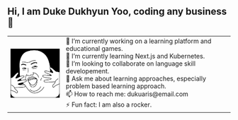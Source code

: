 ## Hi, I am Duke Dukhyun Yoo, coding any business 👋

<table>
  <td><img src="avatar_todaysmeme_clean.png" alt="avatar" width="200px"/></td>
  <td font-size="10px">
    🔭 I’m currently working on a learning platform and educational games.<br/>
    🌱 I’m currently learning Next.js and Kubernetes.<br/>
    👯 I’m looking to collaborate on language skill developement.<br/>
    💬 Ask me about learning approaches, especially problem based learning approach.<br/>
    📫 How to reach me: dukuaris@email.com<br/>
    ⚡ Fun fact: I am also a rocker.
  </td>
</table>
<!-- <div display="flex" align-items="center">
  <div>
    <img src="avatar_todaysmeme_clean.png" alt="avatar" height="100px"/>
  </div>
  <div>
    <p>- 🔭 I’m currently working on a learning platform and educational games.</P>
    <p>- 🌱 I’m currently learning Next.js and Kubernetes.</P>
    <p>- 👯 I’m looking to collaborate on language skill developement.</P>
    <p>- 💬 Ask me about learning approaches, especially problem based learning approach.</P>
    <p>- 📫 How to reach me: dukuaris@email.com</P>
    <p>- ⚡ Fun fact: I am also a rocker.
  </div>
</div> -->

